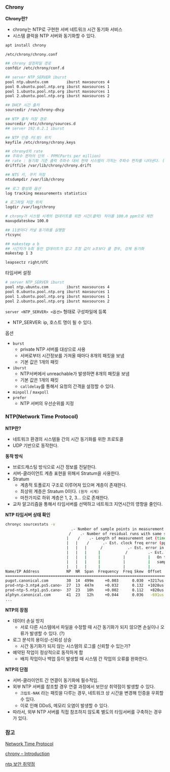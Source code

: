 ### Chrony

**Chrony란?**

- chrony는 NTP로 구현한 서버 네트워크 시간 동기화 서비스
- 시스템 클럭을 NTP 서버와 동기화할 수 있다.

```bash
apt install chrony
```

`/etc/chrony/chrony.conf`

```bash
## chrony 설정파일 경로
confdir /etc/chrony/conf.d

## server NTP_SERVER iburst
pool ntp.ubuntu.com        iburst maxsources 4
pool 0.ubuntu.pool.ntp.org iburst maxsources 1
pool 1.ubuntu.pool.ntp.org iburst maxsources 1
pool 2.ubuntu.pool.ntp.org iburst maxsources 2

## DHCP 시간 출처
sourcedir /run/chrony-dhcp

## NTP 출처 저장 경로
sourcedir /etc/chrony/sources.d
## server 192.0.2.1 iburst

## NTP 인증 키(쌍) 위치
keyfile /etc/chrony/chrony.keys

## chronyd의 rate
## 주파수 편차의 단위 - PPM(Parts per million)
## rate : 동기화 기준 클럭 주파수 대비 현재 시스템이 가지는 주파수 편차를 나타낸다. (100만 클럭 당)
driftfile /var/lib/chrony/chrony.drift

## NTS 키, 쿠키 저장
ntsdumpdir /var/lib/chrony

## 로그 활성화 옵션
log tracking measurements statistics

# 로그파일 저장 위치
logdir /var/log/chrony

# chrony가 시스템 시계의 업데이트를 위한 시간(클럭) 차이를 100.0 ppm으로 제한
maxupdateskew 100.0

## 11분마다 커널 동기화를 실행함
rtcsync

## makestep a b
## 시간차가 b회 동안 업데이트가 없고 조정 값이 a초보다 클 경우, 강제 동기화 
makestep 1 3

leapsectz right/UTC
```

타임서버 설정

```bash
# server NTP_SERVER iburst
pool ntp.ubuntu.com        iburst maxsources 4
pool 0.ubuntu.pool.ntp.org iburst maxsources 1
pool 1.ubuntu.pool.ntp.org iburst maxsources 1
pool 2.ubuntu.pool.ntp.org iburst maxsources 2
```

`server <NTP_SERVER> <옵션>` 형태로 구성파일에 등록

- NTP_SERVER: ip, 호스트 명이 될 수 있다.

옵션

- `burst`
    - private NTP 서버를 대상으로 사용
    - 서버로부터 시간정보를 가져올 때마다 8개의 패킷을 보냄
    - 기본 값은 1개의 패킷
- `iburst`
    - NTP서버에서 unreachable가 발생하면 8개의 패킷을 보냄
    - 기본 값은 1개의 패킷
    - `calldelay`를 통해서 요청의 간격을 설정할 수 있다.
- `minpoll` / `maxpoll`
- `prefer`
    - NTP 서버의 우선순위를 지정

### NTP(Network Time Protocol)

**NTP란?**

- 네트워크 환경의 시스템들 간의 시간 동기화를 위한 프로토콜
- UDP 기반으로 동작한다.

**동작 방식**

- 브로드캐스팅 방식으로 시간 정보를 전달한다.
- 서버-클라이언트 계층 표현을 위해서 Stratum을 사용한다.
- Stratum
    - 계층적 토폴로지 구조로 이루어져 있으며 계층이 존재한다.
    - 최상위 계층은 Stratum 0이다. `(원자 시계)`
    - 마찬가지로 하위 계층은 1, 2, 3… 으로 존재한다.
- 교차 알고리즘을 통해서 타임서버를 선택하고 네트워크 지연시간의 영향을 줄인다.


**NTP 타임서버 상태 확인**

```bash
chronyc sourcestats -v
                             .- Number of sample points in measurement set.
                            /    .- Number of residual runs with same sign.
                           |    /    .- Length of measurement set (time).
                           |   |    /      .- Est. clock freq error (ppm).
                           |   |   |      /           .- Est. error in freq.
                           |   |   |     |           /         .- Est. offset.
                           |   |   |     |          |          |   On the -.
                           |   |   |     |          |          |   samples. \
                           |   |   |     |          |          |             |
Name/IP Address            NP  NR  Span  Frequency  Freq Skew  Offset  Std Dev
==============================================================================
pugot.canonical.com        30  14  499m     +0.003      0.030  +3217us   395us
prod-ntp-3.ntp4.ps5.cano>  27  13  447m     +0.032      0.132  +1028us  1592us
prod-ntp-5.ntp1.ps5.cano>  37  23   10h     +0.002      0.112   +820us  2061us
alphyn.canonical.com       41  23   12h     +0.044      0.036   -691us   840us
...
```

**NTP의 장점**

- 데이터 손실 방지
    - 서로 다른 시스템에서 파일을 수정할 때 시간 동기화가 되지 않으면 손실이나 오류가 발생할 수 있다. (?)
- 로그 분석의 용이성-신뢰성 상승
    - 시간 동기화가 되지 않는 시스템의 로그를 신뢰할 수 있는가?
- 예약된 작업이 정상적으로 동작하게 함
    - 배치 작업이나 백업 등이 발생할 때 시스템 간 작업의 오류를 완화한다.

**NTP의 단점**

- 서버-클라이언트 간 연결이 동기화에 필수적임.
- 외부 NTP 서버를 참조할 경우 연결 과정에서 보안상 취약점이 발생할 수 있다.
    - `크립토-NAK` 라는 패킷을 다루는 경우, 네트워크 상 시간을 변경해 인증을 우회할 수 있다.
    - 이로 인해 DDoS, 메모리 오염이 발생할 수 있다.
- 따라서, 외부 NTP 서버를 직접 참조하지 않도록 별도의 타임서버를 구축하는 경우가 있다.

### 참고

[Network Time Protocol](https://en.wikipedia.org/wiki/Network_Time_Protocol)

[chrony – Introduction](https://chrony.tuxfamily.org/)

[ntp 보안 취약점](https://zdnet.co.kr/view/?no=20151023110205)